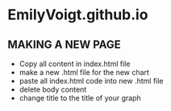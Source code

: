 # EmilyVoigt.github.io




## MAKING A NEW PAGE
- Copy all content in index.html file
- make a new .html file for the new chart
- paste all index.html code into new .html file
- delete body content
- change title to the title of your graph 